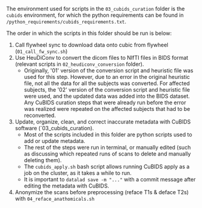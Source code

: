 The environment used for scripts in the `03_cubids_curation` folder is the `cubids` environment, for which the python requirements
can be found in `/python_requirements/cubids_requirements.txt`.

The order in which the scripts in this folder should be run is below:
1. Call flywheel sync to download data onto cubic from flywheel (`01_call_fw_sync.sh`)
2. Use HeuDiConv to convert the dicom files to NIfTI files in BIDS format (relevant scripts in `02_heudiconv_conversion` folder).
   + Originally, '01' version of the conversion script and heuristic file was used for this step. However, due to an error in the original heuristic
     file, not all the data for all the subjects was converted. For affected subjects, the '02' version of the conversion script and heuristic file were
     used, and the updated data was added into the BIDS dataset. Any CuBIDS curation steps that were already run before the error was realized were repeated on the affected subjects that had to be reconverted.
4. Update, organize, clean, and correct inaccurate metadata with CuBIDS software (`03_cubids_curation).
     + Most of the scripts included in this folder are python scripts used to add or update metadata.
     + The rest of the steps were run in terminal, or manually edited (such as discussing which repeated runs of scans to delete and manually deleting them).
     + The `cubids_apply.sh` bash script allows running CuBIDS apply as a job on the cluster, as it takes a while to run.
     + It is important to `datalad save -m "..."` with a commit message after editing the metadata with CuBIDS.
5. Anonymize the scans before preprocessing (reface T1s & deface T2s) with `04_reface_anathomicals.sh`

